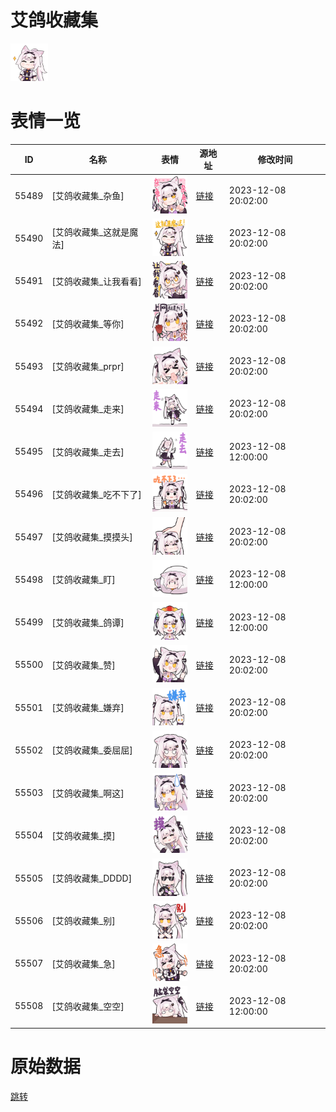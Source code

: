 # 艾鸽收藏集

<img src="./cover.png" height="60" alt="cover" />

# 表情一览

|ID|名称|表情|源地址|修改时间|
|----|----|----|----|----|
|55489|[艾鸽收藏集_杂鱼]|<img src="./pic/055489_%5B艾鸽收藏集_杂鱼%5D.png" height="60" alt="杂鱼"/>|[链接](https://i0.hdslb.com/bfs/garb/762d9b38b41c7947e734f639953599cc96347a29.png)|2023-12-08 20:02:00|
|55490|[艾鸽收藏集_这就是魔法]|<img src="./pic/055490_%5B艾鸽收藏集_这就是魔法%5D.png" height="60" alt="这就是魔法"/>|[链接](https://i0.hdslb.com/bfs/garb/2c88c0a2dff4d6f3925796649bb6345271d531f2.png)|2023-12-08 20:02:00|
|55491|[艾鸽收藏集_让我看看]|<img src="./pic/055491_%5B艾鸽收藏集_让我看看%5D.png" height="60" alt="让我看看"/>|[链接](https://i0.hdslb.com/bfs/garb/f5a5644431c3c400e144f88fa2ca9ec6545ac5a0.png)|2023-12-08 20:02:00|
|55492|[艾鸽收藏集_等你]|<img src="./pic/055492_%5B艾鸽收藏集_等你%5D.png" height="60" alt="等你"/>|[链接](https://i0.hdslb.com/bfs/garb/8e8f04e18257b73abc4bc081cac363a1debee2b5.png)|2023-12-08 20:02:00|
|55493|[艾鸽收藏集_prpr]|<img src="./pic/055493_%5B艾鸽收藏集_prpr%5D.png" height="60" alt="prpr"/>|[链接](https://i0.hdslb.com/bfs/garb/b8936bfd9f3d6f89827711f1ceb9f78a28823b4f.png)|2023-12-08 20:02:00|
|55494|[艾鸽收藏集_走来]|<img src="./pic/055494_%5B艾鸽收藏集_走来%5D.png" height="60" alt="走来"/>|[链接](https://i0.hdslb.com/bfs/garb/1c624f68e578b8fcf454891edf8e95a3bcac1b8f.png)|2023-12-08 20:02:00|
|55495|[艾鸽收藏集_走去]|<img src="./pic/055495_%5B艾鸽收藏集_走去%5D.png" height="60" alt="走去"/>|[链接](https://i0.hdslb.com/bfs/garb/170685ff97abfb5c703f2de5b8b0f751c4278b61.png)|2023-12-08 12:00:00|
|55496|[艾鸽收藏集_吃不下了]|<img src="./pic/055496_%5B艾鸽收藏集_吃不下了%5D.png" height="60" alt="吃不下了"/>|[链接](https://i0.hdslb.com/bfs/garb/337a7a1a1e025cf54bf5512a24a1788835f4fbd5.png)|2023-12-08 20:02:00|
|55497|[艾鸽收藏集_摸摸头]|<img src="./pic/055497_%5B艾鸽收藏集_摸摸头%5D.png" height="60" alt="摸摸头"/>|[链接](https://i0.hdslb.com/bfs/garb/3c382420e536cfcf8a40aa52845d4abcc2dff86e.png)|2023-12-08 20:02:00|
|55498|[艾鸽收藏集_盯]|<img src="./pic/055498_%5B艾鸽收藏集_盯%5D.png" height="60" alt="盯"/>|[链接](https://i0.hdslb.com/bfs/garb/429373c883dba0cafef67b1d3fd3dd541ece25a0.png)|2023-12-08 12:00:00|
|55499|[艾鸽收藏集_鸽谭]|<img src="./pic/055499_%5B艾鸽收藏集_鸽谭%5D.png" height="60" alt="鸽谭"/>|[链接](https://i0.hdslb.com/bfs/garb/5bd0913b5441e53a3a51c6b3765d907054a7d1ad.png)|2023-12-08 12:00:00|
|55500|[艾鸽收藏集_赞]|<img src="./pic/055500_%5B艾鸽收藏集_赞%5D.png" height="60" alt="赞"/>|[链接](https://i0.hdslb.com/bfs/garb/5187a9c83310d9f0dab2649aa7c89c1c7472e3d2.png)|2023-12-08 20:02:00|
|55501|[艾鸽收藏集_嫌弃]|<img src="./pic/055501_%5B艾鸽收藏集_嫌弃%5D.png" height="60" alt="嫌弃"/>|[链接](https://i0.hdslb.com/bfs/garb/cba5d32364c023451c3140ba22f85385181fe83e.png)|2023-12-08 20:02:00|
|55502|[艾鸽收藏集_委屈屈]|<img src="./pic/055502_%5B艾鸽收藏集_委屈屈%5D.png" height="60" alt="委屈屈"/>|[链接](https://i0.hdslb.com/bfs/garb/a1712cb47febc9ee9a8351df3d9b3c4fa13ae681.png)|2023-12-08 20:02:00|
|55503|[艾鸽收藏集_啊这]|<img src="./pic/055503_%5B艾鸽收藏集_啊这%5D.png" height="60" alt="啊这"/>|[链接](https://i0.hdslb.com/bfs/garb/5ea12a20b7bdfa570ad2329c62d1c96b08a70903.png)|2023-12-08 20:02:00|
|55504|[艾鸽收藏集_摸]|<img src="./pic/055504_%5B艾鸽收藏集_摸%5D.png" height="60" alt="摸"/>|[链接](https://i0.hdslb.com/bfs/garb/c2fd796fa424b6db0f67e4513293b3b6e8899c0a.png)|2023-12-08 20:02:00|
|55505|[艾鸽收藏集_DDDD]|<img src="./pic/055505_%5B艾鸽收藏集_DDDD%5D.png" height="60" alt="DDDD"/>|[链接](https://i0.hdslb.com/bfs/garb/115f6aecefb2d27d5e2e0900485d7c9dde2a8b66.png)|2023-12-08 20:02:00|
|55506|[艾鸽收藏集_别]|<img src="./pic/055506_%5B艾鸽收藏集_别%5D.png" height="60" alt="别"/>|[链接](https://i0.hdslb.com/bfs/garb/983722a288bf98ba9fd22dbed442274228a3fdd1.png)|2023-12-08 20:02:00|
|55507|[艾鸽收藏集_急]|<img src="./pic/055507_%5B艾鸽收藏集_急%5D.png" height="60" alt="急"/>|[链接](https://i0.hdslb.com/bfs/garb/298153fd7f1b67edddef7f8c1b9b2904a3c6db6f.png)|2023-12-08 20:02:00|
|55508|[艾鸽收藏集_空空]|<img src="./pic/055508_%5B艾鸽收藏集_空空%5D.png" height="60" alt="空空"/>|[链接](https://i0.hdslb.com/bfs/garb/23d0fcbe98ca2f5270f7de971a01003e9513c28c.png)|2023-12-08 12:00:00|

# 原始数据

[跳转](./raw.json)

